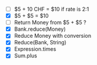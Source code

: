 - [ ] $5 + 10 CHF = $10 if rate is 2:1
- [x] $5 + $5 = $10
- [ ] Return Money from $5 + $5 ?
- [x] Bank.reduce(Money)
- [x] Reduce Money with conversion
- [x] Reduce(Bank, String)
- [x] Expression.times
- [x] Sum.plus
